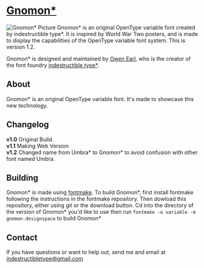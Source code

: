 [Gnomon*](http://indestructible-type.github.io/Gnomon.html)
========
![Gnomon* Picture](http://indestructibletype.com/Gnomon/0.gif)
Gnomon* is an original OpenType variable font created by indestructible type*. It is inspired by
World War Two posters, and is made to display the capabilities of the OpenType variable font
system. This is version 1.2.

Gnomon* is designed and maintained by [Owen Earl](https://plus.google.com/103790404905174393616), who is the creator of the font foundry [indestructible type*](http://indestructible-type.github.io).

About
-----
Gnomon* is an original OpenType variable font. It's made to showcase this new technology.

Changelog
---------
<b>v1.0</b>
Original Build.<br>
<b>v1.1</b>
Making Web Version<br>
<b>v1.2</b>
Changed name from Umbra* to Gnomon* to avoid confusion with other font named Umbra.

Building
--------
Gnomon* is made using [fontmake](https://github.com/googlei18n/fontmake). To build Gnomon*, 
first install fontmake following the instructions in the fontmake repository. Then dowload 
this repository, either using git or the download button. Cd into the directory of the version
of Gnomon* you'd like to use then run `fontmake -o variable -m gnomon.designspace` to build Gnomon*

Contact
-------
If you have questions or want to help out, send me and email at indestructibletype@gmail.com